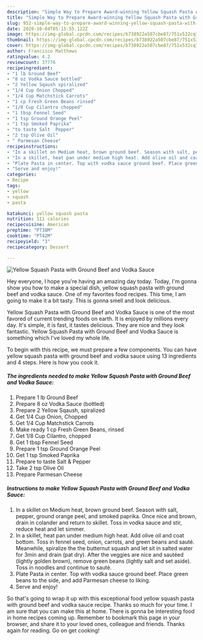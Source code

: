 ```yaml
---
description: "Simple Way to Prepare Award-winning Yellow Squash Pasta with Ground Beef and Vodka Sauce"
title: "Simple Way to Prepare Award-winning Yellow Squash Pasta with Ground Beef and Vodka Sauce"
slug: 952-simple-way-to-prepare-award-winning-yellow-squash-pasta-with-ground-beef-and-vodka-sauce
date: 2020-10-04T05:15:55.122Z
image: https://img-global.cpcdn.com/recipes/b738922a507cbe87/751x532cq70/yellow-squash-pasta-with-ground-beef-and-vodka-sauce-recipe-main-photo.jpg
thumbnail: https://img-global.cpcdn.com/recipes/b738922a507cbe87/751x532cq70/yellow-squash-pasta-with-ground-beef-and-vodka-sauce-recipe-main-photo.jpg
cover: https://img-global.cpcdn.com/recipes/b738922a507cbe87/751x532cq70/yellow-squash-pasta-with-ground-beef-and-vodka-sauce-recipe-main-photo.jpg
author: Francisco Matthews
ratingvalue: 4.2
reviewcount: 37776
recipeingredient:
- "1 lb Ground Beef"
- "8 oz Vodka Sauce bottled"
- "2 Yellow Sqaush spiralized"
- "1/4 Cup Onion Chopped"
- "1/4 Cup Matchstick Carrots"
- "1 cp Fresh Green Beans rinsed"
- "1/8 Cup Cilantro chopped"
- "1 tbsp Fennel Seed"
- "1 tsp Ground Orange Peel"
- "1 tsp Smoked Paprika"
- "to taste Salt  Pepper"
- "2 tsp Olive Oil"
- " Parmesan Cheese"
recipeinstructions:
- "In a skillet on Medium heat, brown ground beef. Season with salt, pepper, ground orange peel, and smoked paprika. Once nice and brown, drain in colander and return to skillet. Toss in vodka sauce and stir, reduce heat and let simmer."
- "In a skillet, heat pan under medium high heat. Add olive oil and coat bottom. Toss in fennel seed, onion, carrots, and green beans and sauté. Meanwhile, spiralize the the butternut squash and let sit in salted water for 3min and drain (pat dry). After the veggies are nice and sautéed (lightly golden brown), remove green beans (lightly salt and set aside). Toss in noodles and continue to sauté."
- "Plate Pasta in center. Top with vodka sauce ground beef. Place green beans to the side, and add Parmesan cheese to liking."
- "Serve and enjoy!"
categories:
- Recipe
tags:
- yellow
- squash
- pasta

katakunci: yellow squash pasta 
nutrition: 111 calories
recipecuisine: American
preptime: "PT38M"
cooktime: "PT42M"
recipeyield: "3"
recipecategory: Dessert

---
```



![Yellow Squash Pasta with Ground Beef and Vodka Sauce](https://img-global.cpcdn.com/recipes/b738922a507cbe87/751x532cq70/yellow-squash-pasta-with-ground-beef-and-vodka-sauce-recipe-main-photo.jpg)

Hey everyone, I hope you're having an amazing day today. Today, I'm gonna show you how to make a special dish, yellow squash pasta with ground beef and vodka sauce. One of my favorites food recipes. This time, I am going to make it a bit tasty. This is gonna smell and look delicious.



Yellow Squash Pasta with Ground Beef and Vodka Sauce is one of the most favored of current trending foods on earth. It is enjoyed by millions every day. It's simple, it is fast, it tastes delicious. They are nice and they look fantastic. Yellow Squash Pasta with Ground Beef and Vodka Sauce is something which I've loved my whole life.


To begin with this recipe, we must prepare a few components. You can have yellow squash pasta with ground beef and vodka sauce using 13 ingredients and 4 steps. Here is how you cook it.

<!--inarticleads1-->

##### The ingredients needed to make Yellow Squash Pasta with Ground Beef and Vodka Sauce:

1. Prepare 1 lb Ground Beef
1. Prepare 8 oz Vodka Sauce (bottled)
1. Prepare 2 Yellow Sqaush, spiralized
1. Get 1/4 Cup Onion, Chopped
1. Get 1/4 Cup Matchstick Carrots
1. Make ready 1 cp Fresh Green Beans, rinsed
1. Get 1/8 Cup Cilantro, chopped
1. Get 1 tbsp Fennel Seed
1. Prepare 1 tsp Ground Orange Peel
1. Get 1 tsp Smoked Paprika
1. Prepare to taste Salt &amp; Pepper
1. Take 2 tsp Olive Oil
1. Prepare  Parmesan Cheese




<!--inarticleads2-->

##### Instructions to make Yellow Squash Pasta with Ground Beef and Vodka Sauce:

1. In a skillet on Medium heat, brown ground beef. Season with salt, pepper, ground orange peel, and smoked paprika. Once nice and brown, drain in colander and return to skillet. Toss in vodka sauce and stir, reduce heat and let simmer.
1. In a skillet, heat pan under medium high heat. Add olive oil and coat bottom. Toss in fennel seed, onion, carrots, and green beans and sauté. Meanwhile, spiralize the the butternut squash and let sit in salted water for 3min and drain (pat dry). After the veggies are nice and sautéed (lightly golden brown), remove green beans (lightly salt and set aside). Toss in noodles and continue to sauté.
1. Plate Pasta in center. Top with vodka sauce ground beef. Place green beans to the side, and add Parmesan cheese to liking.
1. Serve and enjoy!




So that's going to wrap it up with this exceptional food yellow squash pasta with ground beef and vodka sauce recipe. Thanks so much for your time. I am sure that you can make this at home. There is gonna be interesting food in home recipes coming up. Remember to bookmark this page in your browser, and share it to your loved ones, colleague and friends. Thanks again for reading. Go on get cooking!
